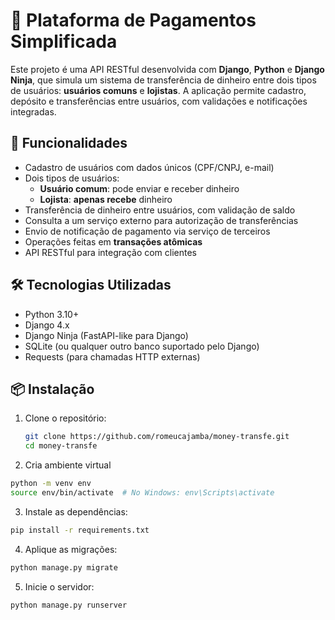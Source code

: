 # 💸 Plataforma de Pagamentos Simplificada

Este projeto é uma API RESTful desenvolvida com **Django**, **Python** e **Django Ninja**, que simula um sistema de transferência de dinheiro entre dois tipos de usuários: **usuários comuns** e **lojistas**. A aplicação permite cadastro, depósito e transferências entre usuários, com validações e notificações integradas.

## 🚀 Funcionalidades

- Cadastro de usuários com dados únicos (CPF/CNPJ, e-mail)
- Dois tipos de usuários:
  - **Usuário comum**: pode enviar e receber dinheiro
  - **Lojista**: **apenas recebe** dinheiro
- Transferência de dinheiro entre usuários, com validação de saldo
- Consulta a um serviço externo para autorização de transferências
- Envio de notificação de pagamento via serviço de terceiros
- Operações feitas em **transações atômicas**
- API RESTful para integração com clientes

## 🛠 Tecnologias Utilizadas

- Python 3.10+
- Django 4.x
- Django Ninja (FastAPI-like para Django)
- SQLite (ou qualquer outro banco suportado pelo Django)
- Requests (para chamadas HTTP externas)

## 📦 Instalação

1. Clone o repositório:
   ```bash
   git clone https://github.com/romeucajamba/money-transfe.git
   cd money-transfe

2. Cria ambiente virtual
```bash
python -m venv env
source env/bin/activate  # No Windows: env\Scripts\activate
```
3. Instale as dependências:
```bash
pip install -r requirements.txt
```

4. Aplique as migrações:
```bash
python manage.py migrate
```

5. Inicie o servidor:
```bash
python manage.py runserver
```


